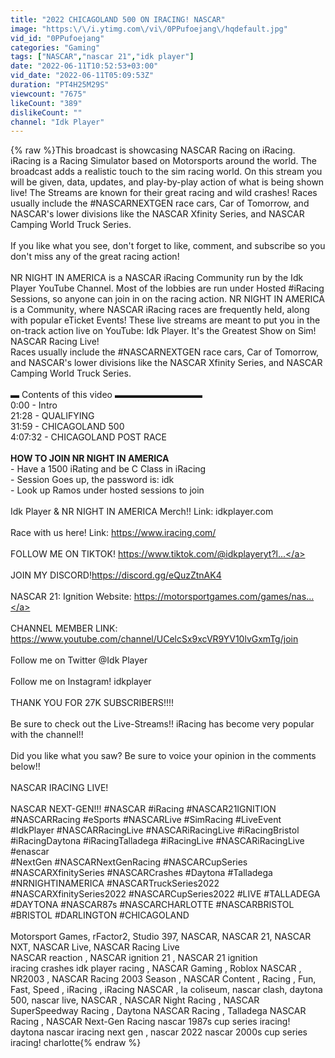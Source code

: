 ```yaml
---
title: "2022 CHICAGOLAND 500 ON IRACING! NASCAR"
image: "https:\/\/i.ytimg.com\/vi\/0PPufoejang\/hqdefault.jpg"
vid_id: "0PPufoejang"
categories: "Gaming"
tags: ["NASCAR","nascar 21","idk player"]
date: "2022-06-11T10:52:53+03:00"
vid_date: "2022-06-11T05:09:53Z"
duration: "PT4H25M29S"
viewcount: "7675"
likeCount: "389"
dislikeCount: ""
channel: "Idk Player"
---
```

{% raw %}This broadcast is showcasing NASCAR Racing on iRacing. iRacing is a Racing Simulator based on Motorsports around the world. The broadcast adds a realistic touch to the sim racing world. On this stream you will be given, data, updates, and play-by-play action of what is being shown live! The Streams are known for their great racing and wild crashes! Races usually include the #NASCARNEXTGEN race cars, Car of Tomorrow, and NASCAR's lower divisions like the NASCAR Xfinity Series, and NASCAR Camping World Truck Series.<br /><br />If you like what you see, don't forget to like, comment, and subscribe so you don't miss any of the great racing action!<br /><br />NR NIGHT IN AMERICA is a NASCAR iRacing Community run by the Idk Player YouTube Channel. Most of the lobbies are run under Hosted #iRacing Sessions, so anyone can join in on the racing action. NR NIGHT IN AMERICA is a Community, where NASCAR iRacing races are frequently held, along with popular eTicket Events! These live streams are meant to put you in the on-track action live on YouTube: Idk Player. It's the Greatest Show on Sim! NASCAR Racing Live!<br />Races usually include the #NASCARNEXTGEN race cars, Car of Tomorrow, and NASCAR's lower divisions like the NASCAR Xfinity Series, and NASCAR Camping World Truck Series.<br /><br />▬ Contents of this video  ▬▬▬▬▬▬▬▬▬▬<br />0:00 - Intro<br />21:28 - QUALIFYING<br />31:59 - CHICAGOLAND 500<br />4:07:32 - CHICAGOLAND POST RACE<br /><br />**HOW TO JOIN NR NIGHT IN AMERICA**<br />- Have a 1500 iRating and be C Class in iRacing<br />- Session Goes up, the password is: idk<br />- Look up Ramos under hosted sessions to join<br /><br />Idk Player &amp; NR NIGHT IN AMERICA Merch!! Link: idkplayer.com<br /><br />Race with us here! Link: <a rel="nofollow" target="blank" href="https://www.iracing.com/">https://www.iracing.com/</a><br /><br />FOLLOW ME ON TIKTOK! <a rel="nofollow" target="blank" href="https://www.tiktok.com/@idkplayeryt?l...">https://www.tiktok.com/@idkplayeryt?l...</a><br /><br />JOIN MY DISCORD!<a rel="nofollow" target="blank" href="https://discord.gg/eQuzZtnAK4">https://discord.gg/eQuzZtnAK4</a><br /><br />NASCAR 21: Ignition Website: <a rel="nofollow" target="blank" href="https://motorsportgames.com/games/nas...">https://motorsportgames.com/games/nas...</a><br /><br />CHANNEL MEMBER LINK: <a rel="nofollow" target="blank" href="https://www.youtube.com/channel/UCelcSx9xcVR9YV10lvGxmTg/join">https://www.youtube.com/channel/UCelcSx9xcVR9YV10lvGxmTg/join</a><br /><br />Follow me on Twitter  @Idk Player  <br /><br />Follow me on Instagram! idkplayer<br /><br />THANK YOU FOR 27K SUBSCRIBERS!!!!<br /><br />Be sure to check out the Live-Streams!! iRacing has become very popular with the channel!! <br /><br />Did you like what you saw? Be sure to voice your opinion in the comments below!! <br /><br />NASCAR IRACING LIVE!<br /><br />NASCAR NEXT-GEN!!!  #NASCAR #iRacing #NASCAR21IGNITION  #NASCARRacing #eSports #NASCARLive #SimRacing #LiveEvent #IdkPlayer #NASCARRacingLive #NASCARiRacingLive #iRacingBristol #iRacingDaytona #iRacingTalladega #iRacingLive #NASCARiRacingLive #enascar<br />#NextGen #NASCARNextGenRacing #NASCARCupSeries #NASCARXfinitySeries #NASCARCrashes #Daytona #Talladega #NRNIGHTINAMERICA #NASCARTruckSeries2022 #NASCARXfinitySeries2022 #NASCARCupSeries2022 #LIVE #TALLADEGA #DAYTONA #NASCAR87s #NASCARCHARLOTTE #NASCARBRISTOL #BRISTOL #DARLINGTON #CHICAGOLAND <br /><br />Motorsport Games, rFactor2, Studio 397, NASCAR, NASCAR 21, NASCAR NXT, NASCAR Live, NASCAR Racing Live<br /> NASCAR reaction , NASCAR ignition 21 , NASCAR 21 ignition<br /> iracing crashes idk player racing , NASCAR Gaming , Roblox NASCAR , NR2003 , NASCAR Racing 2003 Season , NASCAR Content , Racing , Fun, Fast, Speed , iRacing , iRacing NASCAR , la coliseum, nascar clash, daytona 500, nascar live, NASCAR , NASCAR Night Racing , NASCAR SuperSpeedway Racing , Daytona NASCAR Racing , Talladega NASCAR Racing , NASCAR Next-Gen Racing nascar 1987s cup series iracing! daytona nascar iracing next gen , nascar 2022 nascar 2000s cup series iracing! charlotte{% endraw %}

